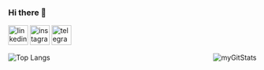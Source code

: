 ### Hi there 👋

[<img src='https://cdn.jsdelivr.net/npm/simple-icons@3.0.1/icons/linkedin.svg' alt='linkedin' height='40'>](https://www.linkedin.com/in/anrysliusar/)    [<img src='https://cdn.jsdelivr.net/npm/simple-icons@3.0.1/icons/instagram.svg' alt='instagram' height='40'>](https://www.instagram.com/anry_sliusar/)   [<img src='https://cdn.jsdelivr.net/npm/simple-icons@3.0.1/icons/telegram.svg' alt='telegram' height='40'>](https://t.me/anry_sliusar)  

![Top Langs](https://github-readme-stats.vercel.app/api/top-langs/?username=anrysliusar&layout=compact)
<img align="right" src="https://github-readme-stats.vercel.app/api?username=anrysliusar&show_icons=true" alt="myGitStats" > 


